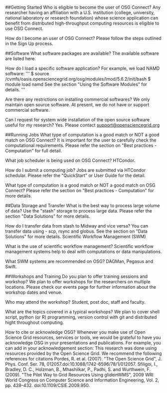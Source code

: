 ##Getting Started
Who is eligible to become the user of OSG Connect?
Any researcher having an affiliation with a U.S. institution (college, university, national laboratory or research foundation) whose science application can benefit from distributed high-throughput computing resources is eligible to use OSG Connect.

How do I become an user of OSG Connect?
Please follow the steps outlined in the Sign Up process. 

##Software
What software packages are available? 
The available software are listed here. 
 
How do I load a specific software application?
For example, we load NAMD software:
'''
$ source /cvmfs/oasis.opensciencegrid.org/osg/modules/lmod/5.6.2/init/bash
$ module load namd
See the section "Using the Software Modules" for details.
'''
 
Are there any restrictions on installing commercial softwares?
We only maintain open source software. At present, we do not have or support commercial software. 
 
Can I request for system wide installation of  the open source software useful for my research?
Yes. Please contact  support@opensciencegrid.org

##Running Jobs
What type of computation is a good match or NOT a good match on OSG Connect?
It is important for the user to carefully check the computational requirements. Please refer the section on "Best practices - Computation" for full detail.

What job scheduler is being used on OSG Connect?
HTCondor.
 
How do I submit a computing job?
Jobs are submitted via HTCondor schedular. Please refer the "QuickStart" or User Guide for the detail.
 
What type of computation is a good match or NOT a good match on OSG Connect?
Please refer the section on "Best practices - Computation" for more details.

##Data Storage and Transfer
What is the best way to process large volume of data?
Use the "stash"  storage to  process large data. Please refer the section "Data Solutions" for more details. 
 
How do I transfer data from stash to Midway and vice versa?
You can transfer data using  - scp, rsync and globus. See the section on "Data Solutions" for more details.
Scientific Workflow Management (SWM)

What is the use of scientific workflow management?
Scientific workflow management systems help to deal with computations or data manipulations.

What SWM systems are recommended on OSG?
DAGMan, Pegasus and Swift.

##Workshops and Training
Do you plan to offer training sessions and workshop?
We plan to offer workshops for the researchers on multiple locations. Please check our events page for further information about the workshop dates and venue. 
 
Who may attend the workshop?
Student, post doc, staff and faculty.
 
What are the topics covered in a typical workshops?
We plan to cover  shell script, python (or R) programming, version control with git  and distributed hight throughout computing.  

How to cite or acknowledge OSG?
Whenever you make use of Open Science Grid resources, services or tools, we would be grateful to have you acknowledge OSG in your presentations and publications. 
 For example, you can add in your acknowledgement section:
This research was done using resources provided by the Open Science Grid. 
We recommend the following references for citations
Pordes, R. et al. (2007). "The Open Science Grid", J. Phys. Conf. Ser. 78, 012057.doi:10.1088/1742-6596/78/1/012057.
Sfiligoi, I., Bradley, D. C., Holzman, B., Mhashilkar, P., Padhi, S. and Wurthwein, F. (2009). "The Pilot Way to Grid Resources Using glideinWMS", 2009 WRI World Congress on Computer Science and Information Engineering, Vol. 2, pp. 428–432. doi:10.1109/CSIE.2009.950.
 
